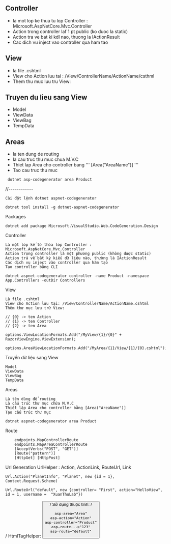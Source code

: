 ## Controller 
- la mot lop ke thua tu lop Controller : Microsoft.AspNetCore.Mvc.Controller
- Action trong controller laf 1 pt public (ko duoc la static)
- Action tra ve bat ki kdl nao, thuong la IActionResult
- Cac dich vu inject vao controller qua ham tao

## View 
- la file .cshtml 
- View cho Action luu tai : /View/ControllerName/ActionName/csthml
- Them thu muc luu tru View:

## Truyen du lieu sang View
- Model
- ViewData
- ViewBag
- TempData

## Areas
- la ten dung de routing
- la cau truc thu muc chua M.V.C
- Thiet lap Area cho controller bang ''' [Area("AreaName")] '''
- Tao cau truc thu muc
```
 dotnet asp-codegenerator area Product
 ```


 //------------

    Cài đặt lệnh dotnet aspnet-codegenerator
```
dotnet tool install -g dotnet-aspnet-codegenerator
```
Packages
```
dotnet add package Microsoft.VisualStudio.Web.CodeGeneration.Design
```
Controller

    Là một lớp kế từ thừa lớp Controller : Microsoft.AspNetCore.Mvc.Controller
    Action trong controller là một phương public (không được static)
    Action trả về bất kỳ kiểu dữ liệu nào, thường là IActionResult
    Các dịch vụ inject vào controller qua hàm tạo
    Tạo controller bằng CLI
```
dotnet aspnet-codegenerator controller -name Product -namespace App.Controllers -outDir Controllers
```
View

    Là file .cshtml
    View cho Action lưu tại: /View/ControllerName/ActionName.cshtml
    Thêm thư mục lưu trữ View:
```
// {0} -> ten Action
// {1} -> ten Controller
// {2} -> ten Area

options.ViewLocationFormats.Add("/MyView/{1}/{0}" + RazorViewEngine.ViewExtension);

options.AreaViewLocationFormats.Add("/MyArea/{1}/View/{1}/{0}.cshtml");
```
Truyền dữ liệu sang View

    Model
    ViewData
    ViewBag
    TempData

Areas

    Là tên dùng để routing
    Là cấu trúc thư mục chứa M.V.C
    Thiết lập Area cho controller bằng [Area("AreaName")]
    Tạo cấu trúc thư mục
```
dotnet aspnet-codegenerator area Product 
```
Route
```
    endpoints.MapControllerRoute
    endpoints.MapAreaControllerRoute
    [AcceptVerbs("POST", "GET")]
    [Route("pattern")]
    [HttpGet] [HttpPost]
```
Url Generation
UrlHelper : Action, ActionLink, RouteUrl, Link
```
Url.Action("PlanetInfo", "Planet", new {id = 1}, Context.Request.Scheme)

Url.RouteUrl("default", new {controller= "First", action="HelloView", id = 1, username =  "XuanThuLab"})
```
/
HtmlTagHelper: <a> <button> <form>
/
Sử dụng thuộc tính:
/
```
asp-area="Area"
asp-action="Action"
asp-controller="Product"
asp-route...="123"
asp-route="default"
```
